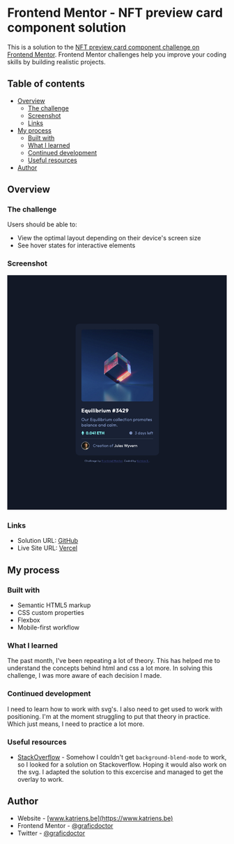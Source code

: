 # Frontend Mentor - NFT preview card component solution

This is a solution to the [NFT preview card component challenge on Frontend Mentor](https://www.frontendmentor.io/challenges/nft-preview-card-component-SbdUL_w0U). Frontend Mentor challenges help you improve your coding skills by building realistic projects. 

## Table of contents

- [Overview](#overview)
  - [The challenge](#the-challenge)
  - [Screenshot](#screenshot)
  - [Links](#links)
- [My process](#my-process)
  - [Built with](#built-with)
  - [What I learned](#what-i-learned)
  - [Continued development](#continued-development)
  - [Useful resources](#useful-resources)
- [Author](#author)

## Overview

### The challenge

Users should be able to:

- View the optimal layout depending on their device's screen size
- See hover states for interactive elements

### Screenshot

![](./screenshot.jpg)

### Links

- Solution URL: [GitHub](https://github.com/graficdoctor/NFT-preview-card-component)
- Live Site URL: [Vercel](https://nft-preview-card-component.vercel.app/)

## My process

### Built with

- Semantic HTML5 markup
- CSS custom properties
- Flexbox
- Mobile-first workflow

### What I learned

The past month, I've been repeating a lot of theory. This has helped me to understand the concepts behind html and css a lot more. In solving this challenge, I was more aware of each decision I made.

### Continued development

I need to learn how to work with svg's. I also need to get used to work with positioning. I'm at the moment struggling to put that theory in practice. Which just means, I need to practice a lot more.

### Useful resources

- [StackOverflow](https://stackoverflow.com/questions/40292168/color-overlay-on-hover-image) - Somehow I couldn't get `background-blend-mode` to work, so I looked for a solution on Stackoverflow. Hoping it would also work on the svg. I adapted the solution to this excercise and managed to get the overlay to work.

## Author

- Website - [www.katriens.be](https://www.katriens.be)
- Frontend Mentor - [@graficdoctor](https://www.frontendmentor.io/profile/graficdoctor)
- Twitter - [@graficdoctor](https://www.twitter.com/graficdoctor)
